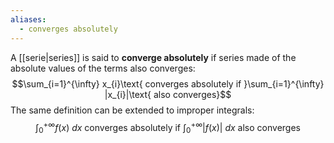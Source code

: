 ```yaml
---
aliases:
  - converges absolutely
---
```

A [[serie|series]] is said to **converge absolutely** if series made of the absolute values of the terms also converges:
$$\sum_{i=1}^{\infty} x_{i}\text{ converges absolutely if }\sum_{i=1}^{\infty} |x_{i}|\text{ also converges}$$
The same definition can be extended to improper integrals:
$$\int_{0}^{+\infty}f(x)\ dx\text{ converges absolutely if }\int_{0}^{+\infty}|f(x)|\ dx\text{ also converges}$$
